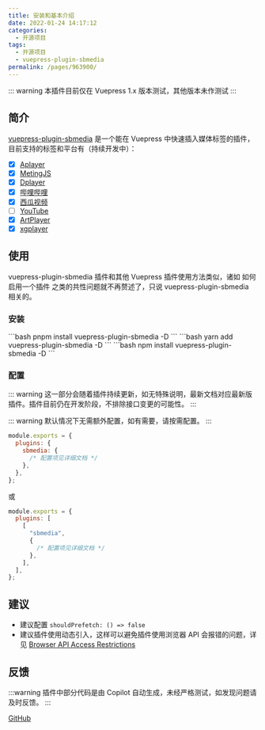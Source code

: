 ```yaml
---
title: 安装和基本介绍
date: 2022-01-24 14:17:12
categories:
  - 开源项目
tags:
  - 开源项目
  - vuepress-plugin-sbmedia
permalink: /pages/963900/
---
```


::: warning
本插件目前仅在 Vuepress 1.x 版本测试，其他版本未作测试
:::

## 简介

[vuepress-plugin-sbmedia](https://github.com/u2sb/vuepress-plugin-sbmedia) 是一个能在 Vuepress 中快速插入媒体标签的插件，目前支持的标签和平台有（持续开发中）：

- [x] [Aplayer](https://github.com/DIYgod/APlayer)
- [x] [MetingJS](https://github.com/metowolf/MetingJS)
- [x] [Dplayer](https://github.com/DIYgod/DPlayer)
- [x] [哔哩哔哩](https://www.bilibili.com/)
- [x] [西瓜视频](https://www.ixigua.com/)
- [ ] [YouTube]()
- [x] [ArtPlayer](https://github.com/zhw2590582/ArtPlayer)
- [x] [xgplayer](https://github.com/bytedance/xgplayer)

## 使用

vuepress-plugin-sbmedia 插件和其他 Vuepress 插件使用方法类似，诸如 如何启用一个插件 之类的共性问题就不再赘述了，只说 vuepress-plugin-sbmedia 相关的。

### 安装

<code-group>
  <code-block title="PNPM" active>
  ```bash
  pnpm install vuepress-plugin-sbmedia -D
  ```
  </code-block>

  <code-block title="YARN">
  ```bash
  yarn add vuepress-plugin-sbmedia -D
  ```
  </code-block>

  <code-block title="NPM">
  ```bash
  npm install vuepress-plugin-sbmedia -D
  ```
  </code-block>
</code-group>

### 配置

::: warning
这一部分会随着插件持续更新，如无特殊说明，最新文档对应最新版插件。插件目前仍在开发阶段，不排除接口变更的可能性。
:::

::: warning
默认情况下无需额外配置，如有需要，请按需配置。
:::

```js .vuepress/config.js
module.exports = {
  plugins: {
    sbmedia: {
      /* 配置项见详细文档 */
    },
  },
};
```

或

```js .vuepress/config.js
module.exports = {
  plugins: [
    [
      "sbmedia",
      {
        /* 配置项见详细文档 */
      },
    ],
  ],
};
```

## 建议

- 建议配置 `shouldPrefetch: () => false`
- 建议插件使用动态引入，这样可以避免插件使用浏览器 API 会报错的问题，详见 [Browser API Access Restrictions](https://v1.vuepress.vuejs.org/guide/using-vue.html#browser-api-access-restrictions)

## 反馈

:::warning
插件中部分代码是由 Copilot 自动生成，未经严格测试，如发现问题请及时反馈。
:::

[GitHub](https://github.com/u2sb/vuepress-plugin-sbmedia/issues)
